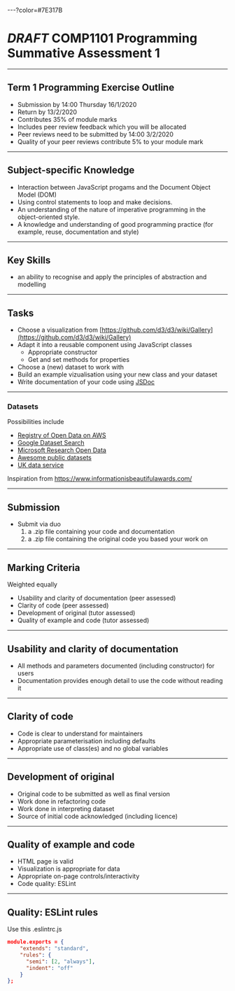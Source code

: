---?color=#7E317B

# _DRAFT_ COMP1101 Programming Summative Assessment 1

---

## Term 1 Programming Exercise Outline

- Submission by 14:00 Thursday 16/1/2020
- Return by 13/2/2020
- Contributes 35% of module marks
- Includes peer review feedback which you will be allocated
- Peer reviews need to be submitted by 14:00 3/2/2020
- Quality of your peer reviews contribute 5% to your module mark

---

## Subject-specific Knowledge

- Interaction between JavaScript progams and the Document Object Model (DOM)
- Using control statements to loop and make decisions.
- An understanding of the nature of imperative programming in the object-oriented style.
- A knowledge and understanding of good programming practice (for example, reuse, documentation and style)

---

## Key Skills

- an ability to recognise and apply the principles of abstraction and modelling

---

## Tasks

- Choose a visualization from [https://github.com/d3/d3/wiki/Gallery](https://github.com/d3/d3/wiki/Gallery)
- Adapt it into a reusable component using JavaScript classes
    - Appropriate constructor
    - Get and set methods for properties
- Choose a (new) dataset to work with 
- Build an example vizualisation using your new class and your dataset
- Write documentation of your code using [JSDoc](https://devdocs.io/jsdoc/)

---

### Datasets

Possibilities include
* [Registry of Open Data on AWS](https://registry.opendata.aws/)
* [Google Dataset Search](https://toolbox.google.com/datasetsearch)
* [Microsoft Research Open Data](https://msropendata.com/)
* [Awesome public datasets](https://github.com/awesomedata/awesome-public-datasets)
* [UK data service](https://www.ukdataservice.ac.uk/)

Inspiration from <https://www.informationisbeautifulawards.com/>

---
## Submission

- Submit via duo
   1. a .zip file containing your code and documentation
   2. a .zip file containing the original code you based your work on

---

## Marking Criteria

Weighted equally

- Usability and clarity of documentation (peer assessed)
- Clarity of code (peer assessed)
- Development of original (tutor assessed)
- Quality of example and code (tutor assessed)

---

## Usability and clarity of documentation

- All methods and parameters documented (including constructor) for users
- Documentation provides enough detail to use the code without reading it

---

## Clarity of code

- Code is clear to understand for maintainers
- Appropriate parameterisation including defaults
- Appropriate use of class(es) and no global variables

---

## Development of original

- Original code to be submitted as well as final version
- Work done in refactoring code 
- Work done in interpreting dataset
- Source of initial code acknowledged (including licence)

---

## Quality of example and code

- HTML page is valid
- Visualization is appropriate for data
- Appropriate on-page controls/interactivity
- Code quality: ESLint

---

## Quality: ESLint rules

Use this .eslintrc.js
```json
module.exports = {
    "extends": "standard",
    "rules": {
      "semi": [2, "always"],
      "indent": "off"
    }
};
```
